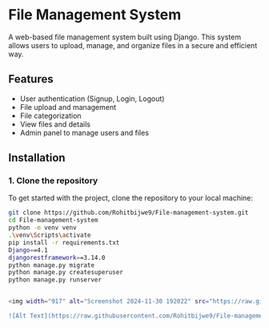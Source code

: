 # File Management System

A web-based file management system built using Django. This system allows users to upload, manage, and organize files in a secure and efficient way.

## Features

- User authentication (Signup, Login, Logout)
- File upload and management
- File categorization
- View files and details
- Admin panel to manage users and files

## Installation

### 1. Clone the repository

To get started with the project, clone the repository to your local machine:

```bash
git clone https://github.com/Rohitbijwe9/File-management-system.git
cd File-management-system
python -m venv venv
.\venv\Scripts\activate
pip install -r requirements.txt
Django==4.1
djangorestframework==3.14.0
python manage.py migrate
python manage.py createsuperuser
python manage.py runserver


<img width="917" alt="Screenshot 2024-11-30 192022" src="https://raw.githubusercontent.com/Rohitbijwe9/File-management-

![Alt Text](https://raw.githubusercontent.com/Rohitbijwe9/File-management-system/1c6a60ee0f4943bf654276f5902cff615ee3d305/Screenshot%202024-11-30%20192022.png)
